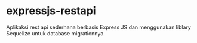 # expressjs-restapi
Aplikaksi rest api sederhana berbasis Express JS dan menggunakan liblary Sequelize untuk database migrationnya.
